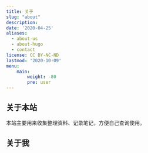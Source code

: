 ```yaml
---
title: 关于
slug: "about"
description: 
date: '2020-04-25'
aliases:
  - about-us
  - about-hugo
  - contact
license: CC BY-NC-ND
lastmod: '2020-10-09'
menu:
    main: 
        weight: -80
        pre: user
---
```


## 关于本站

本站主要用来收集整理资料、记录笔记，方便自己查询使用。

## 关于我
